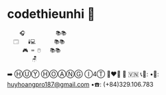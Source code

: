 # codethieunhi 📂
        🎧          📚📚
      🗔   🕯️💻      📚📚
         🎮 ⌨️ 🖱️   📚📚
            🪑
➡️ ⒽⓊⓎ ⒽⓄⒶⓃⒼ Ⓘ4Ⓣ 👩‍❤️‍👨 🔄 🇻🇳
📞📲:
•📮: huyhoangpro187@gmail.com
•☎️: (+84)329.106.783